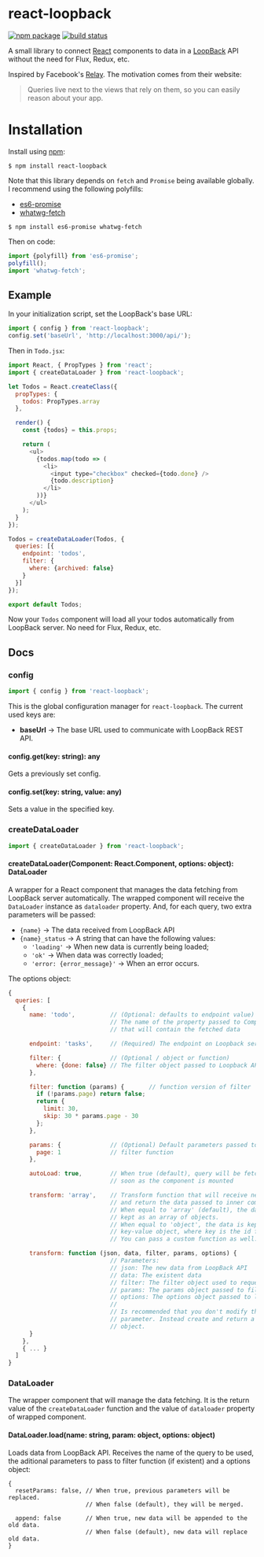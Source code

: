 # react-loopback

[![npm package](https://img.shields.io/npm/v/react-loopback.svg?style=flat-square)](https://www.npmjs.org/package/react-loopback)
[![build status](https://img.shields.io/travis/DiogoDoreto/react-loopback/master.svg?style=flat-square)](https://travis-ci.org/DiogoDoreto/react-loopback)

A small library to connect [React](https://facebook.github.io/react/)
components to data in a [LoopBack](http://loopback.io) API without the need for
Flux, Redux, etc.

Inspired by Facebook's [Relay](https://facebook.github.io/relay/). The
motivation comes from their website:

> Queries live next to the views that rely on them, so you can easily reason
> about your app.

# Installation

Install using [npm](https://www.npmjs.com/):

```
$ npm install react-loopback
```

Note that this library depends on `fetch` and `Promise` being available globally.
I recommend using the following polyfills:

- [es6-promise](https://www.npmjs.com/package/es6-promise)
- [whatwg-fetch](https://www.npmjs.com/package/whatwg-fetch)

```
$ npm install es6-promise whatwg-fetch
```

Then on code:

```javascript
import {polyfill} from 'es6-promise';
polyfill();
import 'whatwg-fetch';
```

## Example

In your initialization script, set the LoopBack's base URL:

```javascript
import { config } from 'react-loopback';
config.set('baseUrl', 'http://localhost:3000/api/');
```

Then in `Todo.jsx`:

```javascript
import React, { PropTypes } from 'react';
import { createDataLoader } from 'react-loopback';

let Todos = React.createClass({
  propTypes: {
    todos: PropTypes.array
  },

  render() {
    const {todos} = this.props;

    return (
      <ul>
        {todos.map(todo => (
          <li>
            <input type="checkbox" checked={todo.done} />
            {todo.description}
          </li>
        ))}
      </ul>
    );
  }
});

Todos = createDataLoader(Todos, {
  queries: [{
    endpoint: 'todos',
    filter: {
      where: {archived: false}
    }
  }]
});

export default Todos;
```

Now your `Todos` component will load all your todos automatically from LoopBack
server. No need for Flux, Redux, etc.

## Docs

### config

```javascript
import { config } from 'react-loopback';
```

This is the global configuration manager for `react-loopback`. The current used
keys are:

- **baseUrl** → The base URL used to communicate with LoopBack REST API.

#### config.get(key: string): any

Gets a previously set config.

#### config.set(key: string, value: any)

Sets a value in the specified key.

### createDataLoader

```javascript
import { createDataLoader } from 'react-loopback';
```

#### createDataLoader(Component: React.Component, options: object): DataLoader

A wrapper for a React component that manages the data fetching from LoopBack
server automatically. The wrapped component will receive the `DataLoader`
instance as `dataloader` property. And, for each query, two extra parameters
will be passed:

- `{name}` → The data received from LoopBack API
- `{name}_status` → A string that can have the following values:
  - `'loading'` → When new data is currently being loaded;
  - `'ok'` → When data was correctly loaded;
  - `'error: {error_message}'` → When an error occurs.

The options object:

```javascript
{
  queries: [
    {
      name: 'todo',          // (Optional: defaults to endpoint value)
                             // The name of the property passed to Component
                             // that will contain the fetched data

      endpoint: 'tasks',     // (Required) The endpoint on Loopback server

      filter: {              // (Optional / object or function)
        where: {done: false} // The filter object passed to Loopback API
      },

      filter: function (params) {       // function version of filter
        if (!params.page) return false;
        return {
          limit: 30,
          skip: 30 * params.page - 30
        };
      },

      params: {              // (Optional) Default parameters passed to
        page: 1              // filter function
      },

      autoLoad: true,        // When true (default), query will be fetched as
                             // soon as the component is mounted

      transform: 'array',    // Transform function that will receive new data
                             // and return the data passed to inner component.
                             // When equal to 'array' (default), the data is
                             // kept as an array of objects.
                             // When equal to 'object', the data is kept as a
                             // key-value object, where key is the id field.
                             // You can pass a custom function as well.

      transform: function (json, data, filter, params, options) {
                             // Parameters:
                             // json: The new data from LoopBack API
                             // data: The existent data
                             // filter: The filter object used to request data
                             // params: The params object passed to filter function
                             // options: The options object passed to load method
                             //
                             // Is recommended that you don't modify the data
                             // parameter. Instead create and return a new
                             // object.
      }
    },
    { ... }
  ]
}
```

### DataLoader

The wrapper component that will manage the data fetching. It is the return value
of the `createDataLoader` function and the value of `dataloader` property of
wrapped component.

#### DataLoader.load(name: string, param: object, options: object)

Loads data from LoopBack API. Receives the name of the query to be used, the
aditional parameters to pass to filter function (if existent) and a options
object:

```
{
  resetParams: false, // When true, previous parameters will be replaced.
                      // When false (default), they will be merged.

  append: false       // When true, new data will be appended to the old data.
                      // When false (default), new data will replace old data.
}
```
